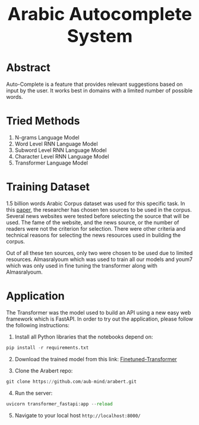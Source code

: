 <center align="center">
<h1 align="center"><font size="+4">Arabic Autocomplete System</font></h1>
</center>

<h1 color="green"><b>Abstract</b></h1>
<p>Auto-Complete is a feature that provides relevant suggestions based on input by the user. It works best in domains with a limited number of possible words.
</p>

<h1 color="green"><b>Tried Methods</b></h1>
<ol>
<li>N-grams Language Model</li>
<li>Word Level RNN Language Model</li>
<li>Subword Level RNN Language Model</li>
<li>Character Level RNN Language Model</li>
<li>Transformer Language Model</li>
</ol>

<h1 color="green"><b>Training Dataset</b></h1>
<p>1.5 billion words Arabic Corpus dataset was used for this specific task. In this <a href="https://arxiv.org/ftp/arxiv/papers/1611/1611.04033.pdf">paper</a>, the researcher has chosen ten sources to be used in the corpus. Several news websites were tested before selecting the source that will be used. The fame of the website, and the news source, or the number of readers were not the criterion for selection. There were other criteria and technical reasons for selecting the news resources used in building the corpus.

Out of all these ten sources, only two were chosen to be used due to limited resources. Almasralyoum which was used to train all our models and youm7 which was only used in fine tuning the transformer along with Almasralyoum.
</p>

<h1 color="green"><b>Application</b></h1>
<p>The Transformer was the model used to build an API using a new easy web framework which is FastAPI. In order to try out the application, please follow the following instructions:</p>

1. Install all Python libraries that the notebooks depend on:

```python
pip install -r requirements.txt
```

2. Download the trained model from this link: <a href="https://arxiv.org/ftp/arxiv/papers/1611/1611.04033.pdf">Finetuned-Transformer</a>

3. Clone the Arabert repo:
```python
git clone https://github.com/aub-mind/arabert.git
```

4. Run the server:

```python
uvicorn transformer_fastapi:app --reload
```

5. Navigate to your local host `http://localhost:8000/`

